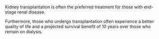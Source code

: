 Kidney transplantation is often the preferred treatment for those with end-stage renal disease.

Furthermore, those who undergo transplantation often experience a better quality of life and a projected survival benefit of 10 years over those who remain on dialysis.